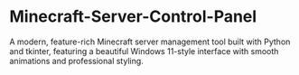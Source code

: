 # Minecraft-Server-Control-Panel
A modern, feature-rich Minecraft server management tool built with Python and tkinter,
featuring a beautiful Windows 11-style interface with smooth animations and professional styling.
